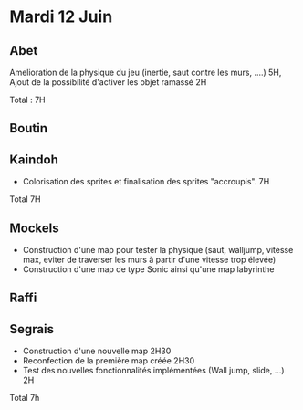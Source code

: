 # Mardi 12 Juin

Abet
----
Amelioration de la physique du jeu (inertie, saut contre les murs, ....) 5H,
Ajout de la possibilité d'activer les objet ramassé 2H

Total : 7H

Boutin
------


Kaindoh
-------
- Colorisation des sprites et finalisation des sprites "accroupis". 7H

Total 7H

Mockels
-------
- Construction d'une map pour tester la physique (saut, walljump, vitesse max, eviter de traverser les murs à partir d'une vitesse trop élevée)
- Construction d'une map de type Sonic ainsi qu'une map labyrinthe

Raffi
-----

Segrais
-------

- Construction d'une nouvelle map 2H30
- Reconfection de la première map créée 2H30
- Test des nouvelles fonctionnalités implémentées (Wall jump, slide, ...) 2H

Total 7h